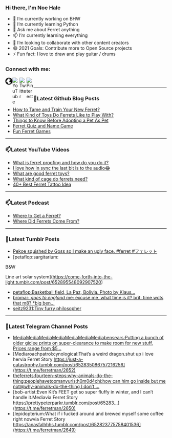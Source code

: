 ### Hi there, I'm Noe Hale

- 🔭 I’m currently working on BHW
- 🌱 I’m currently learning Python
- 💬 Ask me about Ferret anything
- 📫 I’m currently learning everything
- 🔭 I’m looking to collaborate with other content creators
- 😄 2021 Goals: Contribute more to Open Source projects
- ⚡ Fun fact: I love to draw and play guitar / drums

### Connect with me:

[<img align="left" alt="ferretvoice.com" width="22px" src="https://raw.githubusercontent.com/iconic/open-iconic/master/svg/globe.svg" />](https://ferretvoice.com)
[<img align="left" alt="YouTube" width="22px" src="https://cdn.jsdelivr.net/npm/simple-icons@v3/icons/youtube.svg" />](https://www.youtube.com/channel/UCk665XTfaMLVwFVWUmgnDiw)
[<img align="left" alt="Twitter" width="22px" src="https://cdn.jsdelivr.net/npm/simple-icons@v3/icons/twitter.svg" />](https://twitter.com/voiceferret)
[<img align="left" alt="Pinterest" width="22px" src="https://cdn.jsdelivr.net/npm/simple-icons@v3/icons/pinterest.svg" />](https://www.pinterest.com/voiceferret/)

<br />

---
### 🔭Latest Github Blog Posts
<!-- GITHUB:START -->
- [How to Tame and Train Your New Ferret?](http://noehale.github.io/how-to-tame-and-train-your-new-ferret/)
- [What Kind of Toys Do Ferrets Like to Play With?](http://noehale.github.io/what-kind-of-toys-do-ferrets-like-to-play-with/)
- [Things to Know Before Adopting a Pet As Pet](http://noehale.github.io/things-to-know-before-adopting-a-pet-as-pet/)
- [Ferret Quiz and Name Game](http://noehale.github.io/ferret-quiz/)
- [Fun Ferret Games](http://noehale.github.io/fun-ferret-games/)
<!-- GITHUB:END -->
---
### 📫Latest YouTube Videos

<!-- YOUTUBE:START -->
- [What is ferret proofing and how do you do it?](https://www.youtube.com/watch?v=81Syh_DJBQQ)
- [I love how in sync the last bit is to the audio😂](https://www.youtube.com/watch?v=WHBeGHwSlGY)
- [What are good ferret toys?](https://www.youtube.com/watch?v=tPxRilBzc0s)
- [What kind of cage do ferrets need?](https://www.youtube.com/watch?v=xzz6hC3sR5A)
- [40+ Best Ferret Tattoo Idea](https://www.youtube.com/watch?v=KIKqduR6Xcs)
<!-- YOUTUBE:END -->

---
### 📫Latest Podcast

<!-- PODCAST:START -->
- [Where to Get a Ferret?](https://anchor.fm/ferretvoice/episodes/Where-to-Get-a-Ferret-erurfu)
- [Where Did Ferrets Come From?](https://anchor.fm/ferretvoice/episodes/Where-Did-Ferrets-Come-From-eruq8g)
<!-- PODCAST:END -->
---
### 📝Latest Tumblr Posts

<!-- TUMBLR:START -->
- [Pekoe squished by Goss so I make an ugly face. 
#ferret 
#フェレット](https://come-forth-into-the-light.tumblr.com/post/652918201343246336)
- [petaflop:sargitarium:

B&W


Line art solar system](https://come-forth-into-the-light.tumblr.com/post/652895548092907520)
- [petaflop:Basketball field, La Paz, Bolivia. Photo by Klaus...](https://come-forth-into-the-light.tumblr.com/post/652872834001059840)
- [bromar:
*goes to england*
me: excuse me, what time is it?
brit: time wots that m8?
*big ben...](https://come-forth-into-the-light.tumblr.com/post/652827530886365184)
- [seitz9231:Tiny furry philosopher](https://come-forth-into-the-light.tumblr.com/post/652804917829025794)
<!-- TUMBLR:END -->
---
### 📝Latest Telegram Channel Posts

<!-- TELEGRAM:START -->
- [MediaMediaMediaMediaMediaMediaMediabensears:Putting a bunch of older giclee prints on super-clearance to make room for new stuff. Prices range from $5...](https://t.me/ferretman/2653)
- [Mediaroachpatrol:cynological:That’s a weird dragon.shut up i love hervia Ferret Story https://just-a-catastrophy.tumblr.com/post/652835086757216256](https://t.me/ferretman/2652)
- [theferrets:fourteen-steps:why-animals-do-the-thing:peoplehavetoomanyurls:h0m0d4chi:how can him go inside but me not@why-animals-do-the-thing I don’t ...](https://t.me/ferretman/2651)
- [bob-artist:Even Kit’s FEET get so super fluffy in winter, and I can’t handle it.Mediavia Ferret Story https://prettypeterparkr.tumblr.com/post/65283...](https://t.me/ferretman/2650)
- [lepidopterium:What if i fucked around and brewed myself some coffee right nowvia Ferret Story https://anasfalhhhs.tumblr.com/post/652823775758401536](https://t.me/ferretman/2649)
<!-- TELEGRAM:END -->
